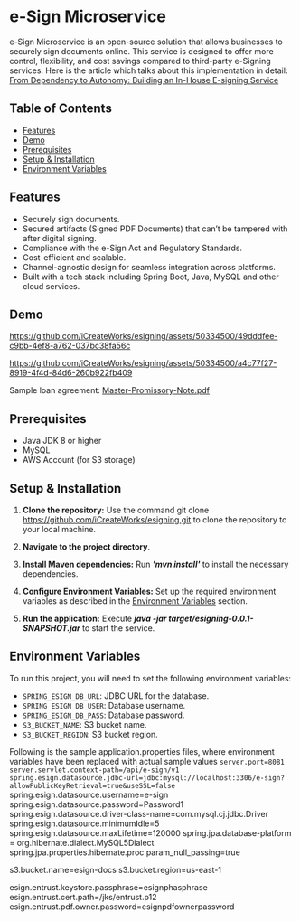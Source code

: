 # e-Sign Microservice

e-Sign Microservice is an open-source solution that allows businesses to securely sign documents online. This service is designed to offer more control, flexibility, and cost savings compared to third-party e-Signing services. Here is the article which talks about this implementation in detail: [From Dependency to Autonomy: Building an In-House E-signing Service](https://www.infoq.com/articles/electronic-signing-service-cloud/)

## Table of Contents

- [Features](#features)
- [Demo](#demo)
- [Prerequisites](#prerequisites)
- [Setup & Installation](#setup--installation)
- [Environment Variables](#environment-variables)


## Features

- Securely sign documents.
- Secured artifacts (Signed PDF Documents) that can’t be tampered with after digital signing.
- Compliance with the e-Sign Act and Regulatory Standards.
- Cost-efficient and scalable.
- Channel-agnostic design for seamless integration across platforms.
- Built with a tech stack including Spring Boot, Java, MySQL and other cloud services. 

## Demo
https://github.com/iCreateWorks/esigning/assets/50334500/49dddfee-c9bb-4ef8-a762-037bc38fa56c

https://github.com/iCreateWorks/esigning/assets/50334500/a4c77f27-8919-4f4d-84d6-260b922fb409

Sample loan agreement: [Master-Promissory-Note.pdf](https://github.com/iCreateWorks/esigning/files/14389744/Loan-Agreement.pdf)

## Prerequisites

- Java JDK 8 or higher
- MySQL
- AWS Account (for S3 storage)

## Setup & Installation

1. **Clone the repository:** Use the command git clone https://github.com/iCreateWorks/esigning.git to clone the repository to your local machine.

2. **Navigate to the project directory**.
 
3. **Install Maven dependencies:** Run _**'mvn install'**_ to install the necessary dependencies.
   
4. **Configure Environment Variables:** Set up the required environment variables as described in the [Environment Variables](#environment-variables) section. 

5. **Run the application:** Execute **_java -jar target/esigning-0.0.1-SNAPSHOT.jar_** to start the service.
   
## Environment Variables

To run this project, you will need to set the following environment variables:

- `SPRING_ESIGN_DB_URL`: JDBC URL for the database.
- `SPRING_ESIGN_DB_USER`: Database username.
- `SPRING_ESIGN_DB_PASS`: Database password.
- `S3_BUCKET_NAME`: S3 bucket name.
- `S3_BUCKET_REGION`: S3 bucket region.

Following is the sample application.properties files, where environment variables have been replaced with actual sample values
`server.port=8081` 
`server.servlet.context-path=/api/e-sign/v1`<br/> 
`spring.esign.datasource.jdbc-url=jdbc:mysql://localhost:3306/e-sign?allowPublicKeyRetrieval=true&useSSL=false`<br/> 
spring.esign.datasource.username=e-sign<br/> 
spring.esign.datasource.password=Password1<br/>
spring.esign.datasource.driver-class-name=com.mysql.cj.jdbc.Driver 
spring.esign.datasource.minimumIdle=5
spring.esign.datasource.maxLifetime=120000
spring.jpa.database-platform = org.hibernate.dialect.MySQL5Dialect
spring.jpa.properties.hibernate.proc.param_null_passing=true

s3.bucket.name=esign-docs
s3.bucket.region=us-east-1

esign.entrust.keystore.passphrase=esignphasphrase
esign.entrust.cert.path=/jks/entrust.p12
esign.entrust.pdf.owner.password=esignpdfownerpassword

